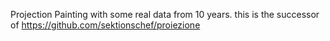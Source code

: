 Projection Painting with some real data from 10 years.
this is the successor of https://github.com/sektionschef/proiezione
